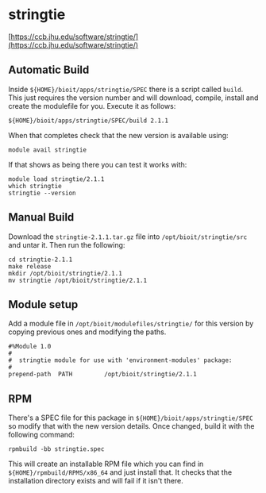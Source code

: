 # stringtie

[https://ccb.jhu.edu/software/stringtie/](https://ccb.jhu.edu/software/stringtie/)

## Automatic Build

Inside `${HOME}/bioit/apps/stringtie/SPEC` there is a script called `build`. This just requires the version number and will download, compile, install and create the modulefile for you. Execute it as follows:

    ${HOME}/bioit/apps/stringtie/SPEC/build 2.1.1

When that completes check that the new version is available using:

    module avail stringtie

If that shows as being there you can test it works with:

    module load stringtie/2.1.1
    which stringtie
    stringtie --version

## Manual Build

Download the `stringtie-2.1.1.tar.gz` file into `/opt/bioit/stringtie/src` and untar it. Then run the following:

    cd stringtie-2.1.1
    make release
    mkdir /opt/bioit/stringtie/2.1.1
    mv stringtie /opt/bioit/stringtie/2.1.1

## Module setup

Add a module file in `/opt/bioit/modulefiles/stringtie/` for this version by copying previous ones and modifying the paths.

    #%Module 1.0
    #
    #  stringtie module for use with 'environment-modules' package:
    #
    prepend-path  PATH         /opt/bioit/stringtie/2.1.1

## RPM

There's a SPEC file for this package in `${HOME}/bioit/apps/stringtie/SPEC` so modify that with the new version details. Once changed, build it with the following command:

    rpmbuild -bb stringtie.spec

This will create an installable RPM file which you can find in `${HOME}/rpmbuild/RPMS/x86_64` and just install that. It checks that the installation directory exists and will fail if it isn't there.
